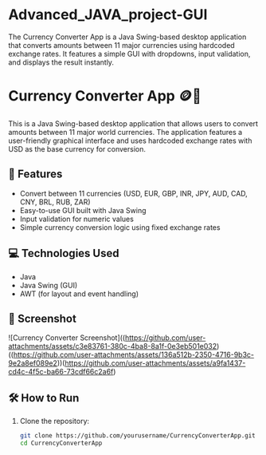 # Advanced_JAVA_project-GUI
The Currency Converter App is a Java Swing-based desktop application that converts amounts between 11 major currencies using hardcoded exchange rates. It features a simple GUI with dropdowns, input validation, and displays the result instantly.
# Currency Converter App 🪙💱

This is a Java Swing-based desktop application that allows users to convert amounts between 11 major world currencies. The application features a user-friendly graphical interface and uses hardcoded exchange rates with USD as the base currency for conversion.

## 🚀 Features

- Convert between 11 currencies (USD, EUR, GBP, INR, JPY, AUD, CAD, CNY, BRL, RUB, ZAR)
- Easy-to-use GUI built with Java Swing
- Input validation for numeric values
- Simple currency conversion logic using fixed exchange rates

## 💻 Technologies Used

- Java
- Java Swing (GUI)
- AWT (for layout and event handling)

## 📸 Screenshot

![Currency Converter Screenshot]((https://github.com/user-attachments/assets/c3e83761-380c-4ba8-8a1f-0e3eb501e032)((https://github.com/user-attachments/assets/136a512b-2350-4716-9b3c-9e2a8ef089e2))(https://github.com/user-attachments/assets/a9fa1437-cd4c-4f5c-ba66-73cdf66c2a6f) <!-- Replace with your actual screenshot file name -->

## 🛠️ How to Run

1. Clone the repository:
   ```bash
   git clone https://github.com/yourusername/CurrencyConverterApp.git
   cd CurrencyConverterApp
